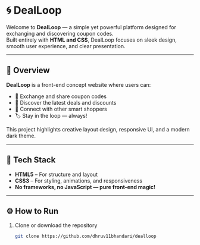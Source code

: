 # 🌀 DealLoop

Welcome to **DealLoop** — a simple yet powerful platform designed for exchanging and discovering coupon codes.  
Built entirely with **HTML and CSS**, DealLoop focuses on sleek design, smooth user experience, and clear presentation.  

---

## 🌟 Overview

**DealLoop** is a front-end concept website where users can:
- 🔁 Exchange and share coupon codes  
- 💸 Discover the latest deals and discounts  
- 💬 Connect with other smart shoppers  
- 🏷️ Stay in the loop — always!  

This project highlights creative layout design, responsive UI, and a modern dark theme.

---

## 🧩 Tech Stack

- **HTML5** – For structure and layout  
- **CSS3** – For styling, animations, and responsiveness  
- **No frameworks, no JavaScript — pure front-end magic!**

---

## ⚙️ How to Run

1. Clone or download the repository  
   ```bash
   git clone https://github.com/dhruv11bhandari/dealloop
